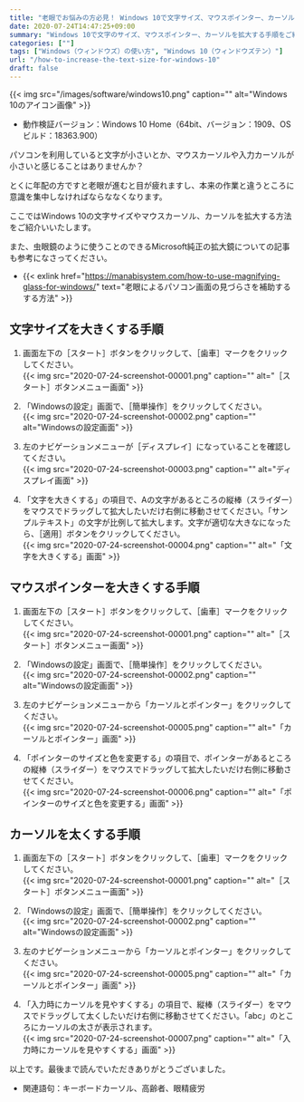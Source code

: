 ```yaml
---
title: "老眼でお悩みの方必見！ Windows 10で文字サイズ、マウスポインター、カーソルを拡大する方法"
date: 2020-07-24T14:47:25+09:00
summary: "Windows 10で文字のサイズ、マウスポインター、カーソルを拡大する手順をご紹介いたします。"
categories: [""]
tags: ["Windows（ウィンドウズ）の使い方", "Windows 10（ウィンドウズテン）"]
url: "/how-to-increase-the-text-size-for-windows-10"
draft: false
---
```


{{< img src="/images/software/windows10.png" caption="" alt="Windows 10のアイコン画像" >}}

- 動作検証バージョン：Windows 10 Home（64bit、バージョン：1909、OSビルド：18363.900）

パソコンを利用していると文字が小さいとか、マウスカーソルや入力カーソルが小さいと感じることはありませんか？

とくに年配の方ですと老眼が進むと目が疲れますし、本来の作業と違うところに意識を集中しなければならななくなります。

ここではWindows 10の文字サイズやマウスカーソル、カーソルを拡大する方法をご紹介いいたします。

また、虫眼鏡のように使うことのできるMicrosoft純正の拡大鏡についての記事も参考になさってください。
- {{< exlink href="https://manabisystem.com/how-to-use-magnifying-glass-for-windows/" text="老眼によるパソコン画面の見づらさを補助するする方法" >}}

## 文字サイズを大きくする手順

1. 画面左下の［スタート］ボタンをクリックして、［歯車］マークをクリックしてください。  
{{< img src="2020-07-24-screenshot-00001.png" caption="" alt="［スタート］ボタンメニュー画面" >}}

2. 「Windowsの設定」画面で、［簡単操作］をクリックしてください。  
{{< img src="2020-07-24-screenshot-00002.png" caption="" alt="Windowsの設定画面" >}}

3. 左のナビゲーションメニューが［ディスプレイ］になっていることを確認してください。  
{{< img src="2020-07-24-screenshot-00003.png" caption="" alt="ディスプレイ画面" >}}

4. 「文字を大きくする」の項目で、Aの文字があるところの縦棒（スライダー）をマウスでドラッグして拡大したいだけ右側に移動させてください。「サンプルテキスト」の文字が比例して拡大します。文字が適切な大きなになったら、［適用］ボタンをクリックしてください。  
{{< img src="2020-07-24-screenshot-00004.png" caption="" alt="「文字を大きくする」画面" >}}

## マウスポインターを大きくする手順

1. 画面左下の［スタート］ボタンをクリックして、［歯車］マークをクリックしてください。  
{{< img src="2020-07-24-screenshot-00001.png" caption="" alt="［スタート］ボタンメニュー画面" >}}

2. 「Windowsの設定」画面で、［簡単操作］をクリックしてください。  
{{< img src="2020-07-24-screenshot-00002.png" caption="" alt="Windowsの設定画面" >}}

3. 左のナビゲーションメニューから「カーソルとポインター」をクリックしてください。  
{{< img src="2020-07-24-screenshot-00005.png" caption="" alt="「カーソルとポインター」画面" >}}

4. 「ポインターのサイズと色を変更する」の項目で、ポインターがあるところの縦棒（スライダー）をマウスでドラッグして拡大したいだけ右側に移動させてください。  
{{< img src="2020-07-24-screenshot-00006.png" caption="" alt="「ポインターのサイズと色を変更する」画面" >}}

## カーソルを太くする手順

1. 画面左下の［スタート］ボタンをクリックして、［歯車］マークをクリックしてください。  
{{< img src="2020-07-24-screenshot-00001.png" caption="" alt="［スタート］ボタンメニュー画面" >}}

2. 「Windowsの設定」画面で、［簡単操作］をクリックしてください。  
{{< img src="2020-07-24-screenshot-00002.png" caption="" alt="Windowsの設定画面" >}}

3. 左のナビゲーションメニューから「カーソルとポインター」をクリックしてください。  
{{< img src="2020-07-24-screenshot-00005.png" caption="" alt="「カーソルとポインター」画面" >}}

4. 「入力時にカーソルを見やすくする」の項目で、縦棒（スライダー）をマウスでドラッグして太くしたいだけ右側に移動させてください。「abc」のところにカーソルの太さが表示されます。  
{{< img src="2020-07-24-screenshot-00007.png" caption="" alt="「入力時にカーソルを見やすくする」画面" >}}

以上です。最後まで読んでいただきありがとうございました。

- 関連語句：キーボードカーソル、高齢者、眼精疲労
